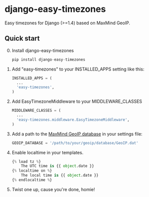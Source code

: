 django-easy-timezones
=====================

Easy timezones for Django (>=1.4) based on MaxMind GeoIP.

Quick start
-----------

0. Install django-easy-timezones

    ```python
    pip install django-easy-timezones
    ```

1. Add "easy-timezones" to your INSTALLED_APPS setting like this:

    ```python
    INSTALLED_APPS = (
      ...
      'easy-timezones',
    )
    ```

2. Add EasyTimezoneMiddleware to your MIDDLEWARE_CLASSES 

    ```python
    MIDDLEWARE_CLASSES = (
      ...
      'easy-timezones.middleware.EasyTimezoneMiddleware',
    )
    ```

3. Add a path to the [MaxMind GeoIP database](http://www.maxmind.com/en/geolocation_landing) in your settings file:

    ```python
    GEOIP_DATABASE = '/path/to/your/geoip/database/GeoIP.dat'
    ```

4. Enable localtime in your templates.

    ```python
    {% load tz %}
        The UTC time is {{ object.date }}
    {% localtime on %}
        The local time is {{ object.date }}
    {% endlocaltime %}
    ```

5. Twist one up, cause you're done, homie!
